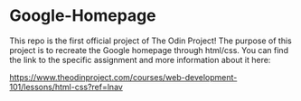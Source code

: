 # Google-Homepage
This repo is the first official project of The Odin Project! The purpose of this project is to recreate the Google homepage through html/css. You can find the link to the specific assignment and more information about it here:

https://www.theodinproject.com/courses/web-development-101/lessons/html-css?ref=lnav
    
    
